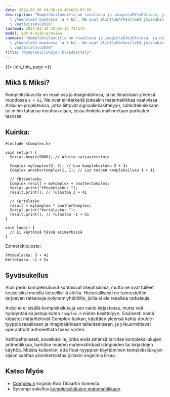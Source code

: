 ```yaml
---
date: 2024-01-26 04:36:48.404629-07:00
description: "Kompleksiluvuilla on reaaliosa ja imagin\xE4\xE4riosa, ja ne ilmaistaan\
  \ yleens\xE4 muodossa `a + bi`. Ne ovat elint\xE4rkeit\xE4 joissakin matematiikkaa\
  \ vaativissa\u2026"
lastmod: 2024-02-19 22:05:15.714372
model: gpt-4-0125-preview
summary: "Kompleksiluvuilla on reaaliosa ja imagin\xE4\xE4riosa, ja ne ilmaistaan\
  \ yleens\xE4 muodossa `a + bi`. Ne ovat elint\xE4rkeit\xE4 joissakin matematiikkaa\
  \ vaativissa\u2026"
title: "Kompleksilukujen k\xE4sittely"
---
```


{{< edit_this_page >}}

## Mikä & Miksi?
Kompleksiluvuilla on reaaliosa ja imaginääriosa, ja ne ilmaistaan yleensä muodossa `a + bi`. Ne ovat elintärkeitä joissakin matematiikkaa vaativissa Arduino-projekteissa, jotka liittyvät signaalinkäsittelyyn, sähkötekniikkaan tai mihin tahansa muuhun alaan, jossa ilmiöitä mallinnetaan parhaiten tasossa.

## Kuinka:
```Arduino
#include <Complex.h>

void setup() {
  Serial.begin(9600); // Aloita sarjaviestintä
  
  Complex myComplex(2, 3); // Luo kompleksiluku 2 + 3i
  Complex anotherComplex(1, 1); // Luo toinen kompleksiluku 1 + 1i
  
  // Yhteenlasku
  Complex result = myComplex + anotherComplex; 
  Serial.print("Yhteenlasku: "); 
  result.print(); // Tulostaa 3 + 4i
  
  // Kertolasku
  result = myComplex * anotherComplex; 
  Serial.print("Kertolasku: ");
  result.print(); // Tulostaa -1 + 5i
}

void loop() {
  // Ei käytössä tässä esimerkissä
}
```
Esimerkkituloste:
```
Yhteenlasku: 3 + 4i
Kertolasku: -1 + 5i
```

## Syväsukellus
Alun perin kompleksiluvut kohtasivat skeptisismiä, mutta ne ovat tulleet keskeisiksi monilla tieteellisillä aloilla. Historiallisesti ne tunnustettiin tarjoavan ratkaisuja polynomiyhtälöille, joilla ei ole reaalisia ratkaisuja.

Arduino ei sisällä kompleksilukuja sen vakio kirjastossa, mutta voit hyödyntää kirjastoja kuten `Complex.h` niiden käsittelyyn. Sisäisesti nämä kirjastot määrittelevät Complex-luokan, käyttäen yleensä kahta double-tyyppiä reaaliosan ja imaginääriosan tallentamiseen, ja ylikuormittavat operaattorit aritmeettista tukea varten.

Vaihtoehtoisesti, sovelluksille, jotka eivät sinänsä tarvitse kompleksilukujen aritmetiikkaa, harkitse muiden matematiikkastrategioiden tai kirjastojen käyttöä. Muista kuitenkin, että float-tyyppien käyttäminen kompleksilukujen sijaan saattaa yksinkertaistaa joitakin ongelmia liikaa.

## Katso Myös
- [Complex.h](https://github.com/RobTillaart/Complex) kirjasto Rob Tillaartin toimesta.
- Syvempi sukellus [kompleksilukujen matematiikkaan](https://mathworld.wolfram.com/ComplexNumber.html).
